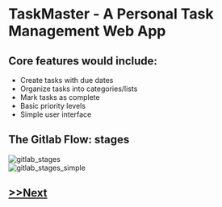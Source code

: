 # TaskMaster - A Personal Task Management Web App

## Core features would include:

* Create tasks with due dates
* Organize tasks into categories/lists
* Mark tasks as complete
* Basic priority levels
* Simple user interface

## The Gitlab Flow: stages

![gitlab_stages](gitlab_stages_full.png)
<br />
![gitlab_stages_simple](gitlab_stages_simplified.png)
<br />

## [>>Next](1-onboarding.md)  

